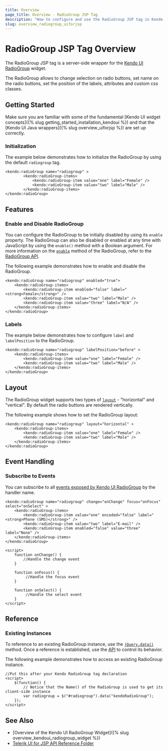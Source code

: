 ```yaml
---
title: Overview
page_title: Overview - RadioGroup JSP Tag
description: "How to configure and use the RadioGroup JSP tag in Kendo UI."
slug: overview_radiogroup_uiforjsp
---
```


# RadioGroup JSP Tag Overview

The RadioGroup JSP tag is a server-side wrapper for the [Kendo UI RadioGroup](https://demos.telerik.com/kendo-ui/radiogroup/index) widget.

The RadioGroup allows to change selection on radio buttons, set name on the radio buttons, set the position of the labels, attributes and custom css classes. 

## Getting Started

Make sure you are familiar with some of the fundamental [Kendo UI widget concepts]({% slug getting_started_installation_kendoui %}) and
that the [Kendo UI Java wrappers]({% slug overview_uiforjsp %}) are set up correctly.

### Initialization

The example below demonstrates how to initialize the RadioGroup by using the default `radiogroup` tag.


	<kendo:radioGroup name="radiogroup" >
			<kendo:radioGroup-items>
				<kendo:radioGroup-item value="one" label="Female" />
				<kendo:radioGroup-item value="two" label="Male" />
			</kendo:radioGroup-items>
	</kendo:radioGroup>

## Features

### Enable and Disable RadioGroup

You can configure the RadioGroup to be initially disabled by using its `enable` property. The RadioGroup can also be disabled or enabled at any time with JavaScript by using the `enable()` method with a Boolean argument. For more information on the [`enable`](/api/javascript/ui/radiogroup#methods-enable) method of the RadioGroup, refer to the [RadioGroup API](/api/javascript/ui/radiogroup).

The following example demonstrates how to enable and disable the RadioGroup.


	<kendo:radioGroup name="radiogroup" enabled="true">
		<kendo:radioGroup-items>
			<kendo:radioGroup-item enabled="false" label="<strong>Female</strong>" />
			<kendo:radioGroup-item value="two" label="Male" />
			<kendo:radioGroup-item value="three" label="N/A" />
		</kendo:radioGroup-items>
	</kendo:radioGroup>

### Labels

The example below demonstrates how to configure `label` and `labelPosition` to the RadioGroup.

    <kendo:radioGroup name="radiogroup" labelPosition="before" >
		<kendo:radioGroup-items>
			<kendo:radioGroup-item value="one" label="Female" />
			<kendo:radioGroup-item value="two" label="Male" />
		</kendo:radioGroup-items>
    </kendo:radioGroup>

## Layout

The RadioGroup widget supports two types of [`layout`](/api/javascript/ui/radiogroup/configuration/layout) - "horizontal" and "vertical". By default the radio buttons are rendered vertically.

The following example shows how to set the RadioGroup layout:

    <kendo:radioGroup name="radiogroup" layout="horizontal" >
		<kendo:radioGroup-items>
			<kendo:radioGroup-item value="one" label="Female" />
			<kendo:radioGroup-item value="two" label="Male" />
		</kendo:radioGroup-items>
    </kendo:radioGroup>


## Event Handling

### Subscribe to Events

You can subscribe to all [events exposed by Kendo UI RadioGroup](/api/web/radiogroup#events) by the handler name.


    <kendo:radioGroup name="radiogroup" change="onChange" focus="onFocus" select="onSelect" >
		<kendo:radioGroup-items>
			<kendo:radioGroup-item value="one" encoded="false" label="<strong>Phone (SMS)</strong>" />
			<kendo:radioGroup-item value="two" label="E-mail" />
			<kendo:radioGroup-item enabled="false" value="three" label="None" />
		</kendo:radioGroup-items>
	</kendo:radioGroup>

    <script>
        function onChange() {
            //Handle the change event
        }

        function onFocus() {
             //Handle the focus event
        }

        function onSelect() {
             //Handle the select event
        }
    </script>

## Reference

### Existing Instances

To reference to an existing RadioGroup instance, use the [`jQuery.data()`](https://api.jquery.com/jQuery.data/) method. Once a reference is established, use the [API](/api/javascript/ui/textarea) to control its behavior.

The following example demonstrates how to access an existing RadioGroup instance.

    //Put this after your Kendo RadioGroup tag declaration
    <script>
        $(function() {
            // Notice that the Name() of the RadioGroup is used to get its client-side instance
            var radiogroup = $("#radiogroup").data("kendoRadioGroup");
        });
    </script>

## See Also

* [Overview of the Kendo UI RadioGroup Widget]({% slug overview_kendoui_radiogroup_widget %})
* [Telerik UI for JSP API Reference Folder](/api/jsp/textarea)
